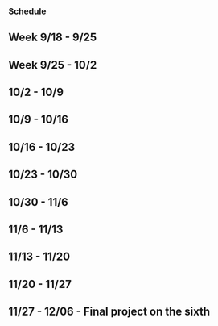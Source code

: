 ### Schedule

## Week 9/18 - **9/25** 


## Week 9/25 - **10/2**

## 10/2 - **10/9**

## 10/9 -  **10/16**

## 10/16 - **10/23**

## 10/23 - **10/30**

## 10/30 - **11/6**

## 11/6 - **11/13**

## 11/13 - **11/20**

## 11/20 - **11/27**

## 11/27 - **12/06 - Final project on the sixth**
